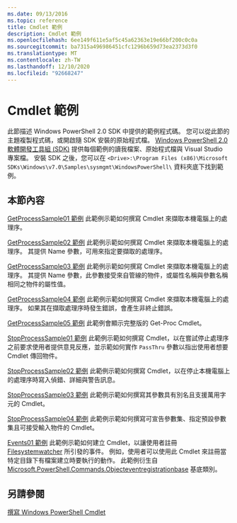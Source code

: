 ```yaml
---
ms.date: 09/13/2016
ms.topic: reference
title: Cmdlet 範例
description: Cmdlet 範例
ms.openlocfilehash: 6ee149f611e5af5c45a62363e19e66bf200c0c0a
ms.sourcegitcommit: ba7315a496986451cfc1296b659d73ea2373d3f0
ms.translationtype: MT
ms.contentlocale: zh-TW
ms.lasthandoff: 12/10/2020
ms.locfileid: "92668247"
---
```

# <a name="cmdlet-samples"></a>Cmdlet 範例

此節描述 Windows PowerShell 2.0 SDK 中提供的範例程式碼。 您可以從此節的主題複製程式碼，或開啟隨 SDK 安裝的原始程式檔。 [Windows PowerShell 2.0 軟體開發工具組 (SDK)](https://www.microsoft.com/download/details.aspx?id=2560) 提供每個範例的讀我檔案、原始程式檔與 Visual Studio 專案檔。 安裝 SDK 之後，您可以在 `<Drive>:\Program Files (x86)\Microsoft SDKs\Windows\v7.0\Samples\sysmgmt\WindowsPowerShell\` 資料夾底下找到範例。

## <a name="in-this-section"></a>本節內容

[GetProcessSample01 範例](./getprocesssample01-sample.md) 此範例示範如何撰寫 Cmdlet 來擷取本機電腦上的處理序。

[GetProcessSample02 範例](./getprocesssample02-sample.md) 此範例示範如何撰寫 Cmdlet 來擷取本機電腦上的處理序。 其提供 Name 參數，可用來指定要擷取的處理序。

[GetProcessSample03 範例](./getprocesssample03-sample.md) 此範例示範如何撰寫 Cmdlet 來擷取本機電腦上的處理序。 其提供 Name 參數，此參數接受來自管線的物件，或屬性名稱與參數名稱相同之物件的屬性值。

[GetProcessSample04 範例](./getprocesssample04-sample.md) 此範例示範如何撰寫 Cmdlet 來擷取本機電腦上的處理序。 如果其在擷取處理序時發生錯誤，會產生非終止錯誤。

[GetProcessSample05 範例](./getprocesssample05-sample.md) 此範例會顯示完整版的 Get-Proc Cmdlet。

[StopProcessSample01 範例](./stopprocesssample01-sample.md) 此範例示範如何撰寫 Cmdlet，以在嘗試停止處理序之前要求使用者提供意見反應，並示範如何實作 `PassThru` 參數以指出使用者想要 Cmdlet 傳回物件。

[StopProcessSample02 範例](./stopprocesssample02-sample.md) 此範例示範如何撰寫 Cmdlet，以在停止本機電腦上的處理序時寫入偵錯、詳細與警告訊息。

[StopProcessSample03 範例](./stopprocesssample03-sample.md) 此範例示範如何撰寫其參數具有別名且支援萬用字元的 Cmdlet。

[StopProcessSample04 範例](./stopprocesssample04-sample.md) 此範例示範如何撰寫可宣告參數集、指定預設參數集且可接受輸入物件的 Cmdlet。

[Events01 範例](./events01-sample.md) 此範例示範如何建立 Cmdlet，以讓使用者註冊 [Filesystemwatcher](/dotnet/api/System.IO.FileSystemWatcher) 所引發的事件。 例如，使用者可以使用此 Cmdlet 來註冊當特定目錄下有檔案建立時要執行的動作。 此範例衍生自 [Microsoft.PowerShell.Commands.Objecteventregistrationbase](/dotnet/api/Microsoft.PowerShell.Commands.ObjectEventRegistrationBase) 基底類別。

## <a name="see-also"></a>另請參閱

[撰寫 Windows PowerShell Cmdlet](./writing-a-windows-powershell-cmdlet.md)

